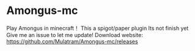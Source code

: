 # Amongus-mc
Play Amongus in minecraft！
This a spigot/paper plugin
Its not finish yet
Give me an issue to let me update!
Download website:
https://github.com/Mulatram/Amongus-mc/releases
